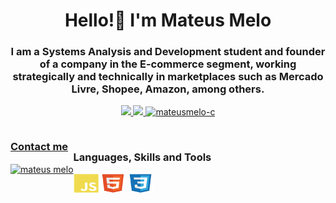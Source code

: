 <h1 align="center">Hello!👋 I'm Mateus Melo </h1>
<h3 align="center">I am a Systems Analysis and Development student and founder of a company in the E-commerce segment, working strategically and technically in marketplaces such as Mercado Livre, Shopee, Amazon, among others.</h3>

<div align="center">
  <a href="https://github.com/Mateusmelo-C">
  <img height="180em" src="https://github-readme-stats.vercel.app/api?username=mateusmelo-c&show_icons=true&theme=dark&include_all_commits=true&count_private=true"/>
  <img height="180em" src="https://github-readme-stats.vercel.app/api/top-langs/?username=mateusmelo-c&layout=compact&langs_count=7&theme=dark"/>
  <img height="250em" src="https://github-readme-streak-stats.herokuapp.com/?user=mateusmelo-c&theme=dark" alt="mateusmelo-c" /></p>
</div>

<div style="display: flex">
  <div style="justify-content: space around">
    <h3 align="left">Contact me</h3>
    <p align="left">
    <a href="https://www.linkedin.com/in/mateus-melo-746818364" target="blank"><img align="center" src="https://raw.githubusercontent.com/rahuldkjain/github-profile-readme-generator/master/src/images/icons/Social/linked-in-alt.svg" alt="mateus melo" height="30" width="40" /></a>
  </div>

<div style="display: inline_block"><br>
  <div style="justify-content: space around">
    <h3 align="left">Languages, Skills and Tools</h3>
    <p align="left">
  <img align="center" alt="Rafa-Js" height="30" width="40" src="https://raw.githubusercontent.com/devicons/devicon/master/icons/javascript/javascript-plain.svg">
  <img align="center" alt="Rafa-HTML" height="30" width="40" src="https://raw.githubusercontent.com/devicons/devicon/master/icons/html5/html5-original.svg">
  <img align="center" alt="Rafa-CSS" height="30" width="40" src="https://raw.githubusercontent.com/devicons/devicon/master/icons/css3/css3-original.svg">
</div>
